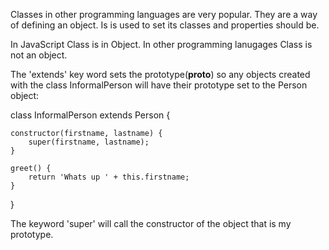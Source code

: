 Classes in other programming languages are very popular. They are a way of defining an object.
Is is used to set its classes and properties should be. 

In JavaScript Class is in Object. In other programming lanugages Class is not an object. 

The 'extends' key word sets the prototype(__proto__)
so any objects created with the class InformalPerson
will have their prototype set to the Person object: 

class InformalPerson extends Person {

    constructor(firstname, lastname) {
        super(firstname, lastname);
    }

    greet() {
        return 'Whats up ' + this.firstname;
    }
}

The keyword 'super' will call the constructor of the object
that is my prototype. 